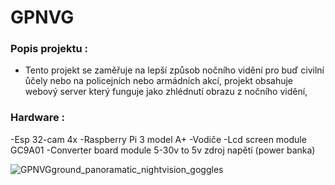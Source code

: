 # GPNVG
### Popis projektu :
- Tento projekt se zaměřuje na lepší způsob nočního vidění pro buď civilní ůčely nebo na policejních nebo armádních akcí, projekt obsahuje webový server který funguje jako zhlédnutí obrazu z nočního vidění,

### Hardware :
-Esp 32-cam 4x
-Raspberry Pi 3 model A+
-Vodiče
-Lcd screen module GC9A01 
-Converter board module 5-30v to 5v
zdroj napětí (power banka)

![GPNVGground_panoramatic_nightvision_goggles](https://github.com/ondrej-piwo/GPNVG/assets/172043393/4a76547b-e355-4e2d-a198-0a9d54b44d66)

